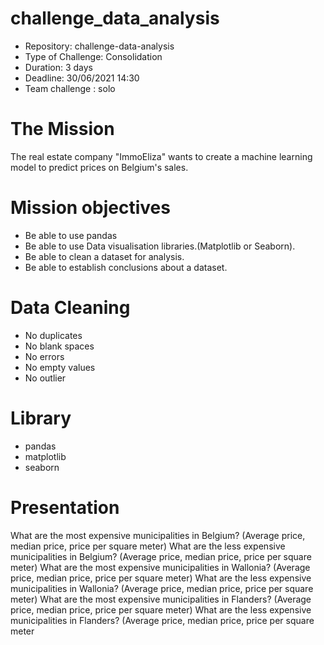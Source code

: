 # challenge_data_analysis

 * Repository: challenge-data-analysis         
 * Type of Challenge: Consolidation
 * Duration: 3 days
 * Deadline: 30/06/2021 14:30
 * Team challenge : solo
# The Mission

The real estate company "ImmoEliza" wants to create a machine learning model to predict prices on Belgium's sales.


# Mission objectives

- Be able to use pandas
- Be able to use Data visualisation libraries.(Matplotlib or Seaborn).
- Be able to clean a dataset for analysis.
- Be able to establish conclusions about a dataset. 


# Data Cleaning

- No duplicates
- No blank spaces 
- No errors
- No empty values
- No outlier

# Library
- pandas
- matplotlib
- seaborn

# Presentation

What are the most expensive municipalities in Belgium? (Average price, median price, price per square meter)
What are the less expensive municipalities in Belgium? (Average price, median price, price per square meter)
What are the most expensive municipalities in Wallonia? (Average price, median price, price per square meter)
What are the less expensive municipalities in Wallonia? (Average price, median price, price per square meter)
What are the most expensive municipalities in Flanders? (Average price, median price, price per square meter)
What are the less expensive municipalities in Flanders? (Average price, median price, price per square meter



